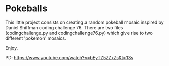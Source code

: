 # Pokeballs

This little project consists on creating a random pokeball mosaic inspired by Daniel Shiffman coding challenge 76. 
There are two files (codingchallenge.py and codingchallenge76.py) which give rise to two different 'pokemon' mosaics.

Enjoy.

PD: https://www.youtube.com/watch?v=bEyTZ5ZZxZs&t=13s

